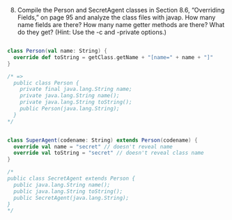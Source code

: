 8. Compile the Person and SecretAgent classes in Section 8.6, “Overriding Fields,”
on page 95 and analyze the class files with javap. How many name fields are there?
How many name getter methods are there? What do they get? (Hint: Use the -c and
-private options.)

```scala

class Person(val name: String) {
  override def toString = getClass.getName + "[name=" + name + "]"
}

/* =>
  public class Person {
    private final java.lang.String name;
    private java.lang.String name();
    private java.lang.String toString();
    public Person(java.lang.String);
  }
*/


class SuperAgent(codename: String) extends Person(codename) {
  override val name = "secret" // doesn't reveal name
  override val toString = "secret" // doesn't reveal class name
}

/*
public class SecretAgent extends Person {
  public java.lang.String name();
  public java.lang.String toString();
  public SecretAgent(java.lang.String);
}
*/


```
